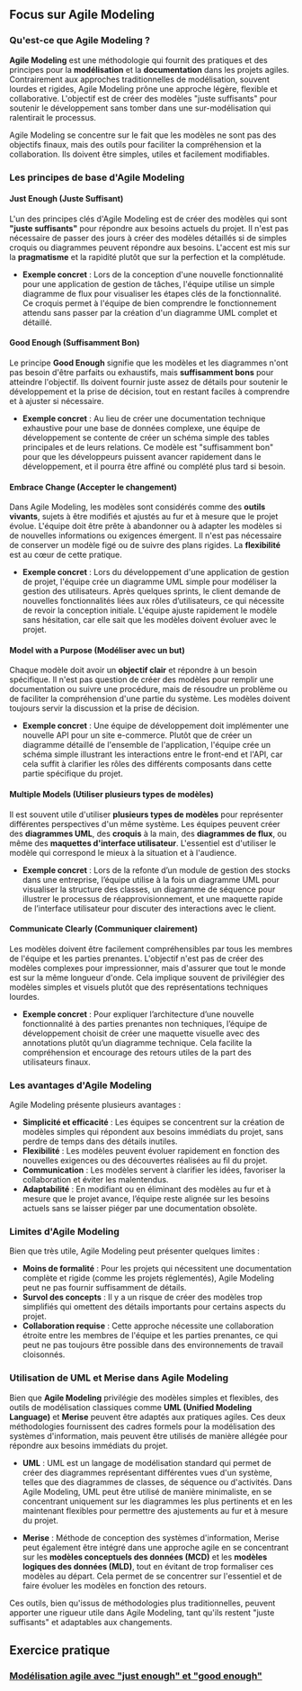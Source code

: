 ## Focus sur Agile Modeling

### Qu'est-ce que Agile Modeling ?

**Agile Modeling** est une méthodologie qui fournit des pratiques et des principes pour la **modélisation** et la
**documentation** dans les projets agiles. Contrairement aux approches traditionnelles de modélisation, souvent lourdes
et rigides, Agile Modeling prône une approche légère, flexible et collaborative. L'objectif est de créer des modèles
"juste suffisants" pour soutenir le développement sans tomber dans une sur-modélisation qui ralentirait le processus.

Agile Modeling se concentre sur le fait que les modèles ne sont pas des objectifs finaux, mais des outils pour faciliter
la compréhension et la collaboration. Ils doivent être simples, utiles et facilement modifiables.

### Les principes de base d'Agile Modeling

#### Just Enough (Juste Suffisant)

L'un des principes clés d'Agile Modeling est de créer des modèles qui sont **"juste suffisants"** pour répondre aux
besoins actuels du projet. Il n'est pas nécessaire de passer des jours à créer des modèles détaillés si de simples
croquis ou diagrammes peuvent répondre aux besoins. L'accent est mis sur la **pragmatisme** et la rapidité plutôt que
sur la perfection et la complétude.

- **Exemple concret** : Lors de la conception d'une nouvelle fonctionnalité pour une application de gestion de tâches,
  l'équipe utilise un simple diagramme de flux pour visualiser les étapes clés de la fonctionnalité. Ce croquis permet à
  l'équipe de bien comprendre le fonctionnement attendu sans passer par la création d'un diagramme UML complet et
  détaillé.

#### Good Enough (Suffisamment Bon)

Le principe **Good Enough** signifie que les modèles et les diagrammes n'ont pas besoin d'être parfaits ou exhaustifs,
mais **suffisamment bons** pour atteindre l'objectif. Ils doivent fournir juste assez de détails pour soutenir le
développement et la prise de décision, tout en restant faciles à comprendre et à ajuster si nécessaire.

- **Exemple concret** : Au lieu de créer une documentation technique exhaustive pour une base de données complexe, une
  équipe de développement se contente de créer un schéma simple des tables principales et de leurs relations. Ce modèle
  est "suffisamment bon" pour que les développeurs puissent avancer rapidement dans le développement, et il pourra être
  affiné ou complété plus tard si besoin.

#### Embrace Change (Accepter le changement)

Dans Agile Modeling, les modèles sont considérés comme des **outils vivants**, sujets à être modifiés et ajustés au fur
et à mesure que le projet évolue. L'équipe doit être prête à abandonner ou à adapter les modèles si de nouvelles
informations ou exigences émergent. Il n'est pas nécessaire de conserver un modèle figé ou de suivre des plans rigides.
La **flexibilité** est au cœur de cette pratique.

- **Exemple concret** : Lors du développement d'une application de gestion de projet, l'équipe crée un diagramme UML
  simple pour modéliser la gestion des utilisateurs. Après quelques sprints, le client demande de nouvelles
  fonctionnalités liées aux rôles d’utilisateurs, ce qui nécessite de revoir la conception initiale. L'équipe ajuste
  rapidement le modèle sans hésitation, car elle sait que les modèles doivent évoluer avec le projet.

#### Model with a Purpose (Modéliser avec un but)

Chaque modèle doit avoir un **objectif clair** et répondre à un besoin spécifique. Il n'est pas question de créer des
modèles pour remplir une documentation ou suivre une procédure, mais de résoudre un problème ou de faciliter la
compréhension d'une partie du système. Les modèles doivent toujours servir la discussion et la prise de décision.

- **Exemple concret** : Une équipe de développement doit implémenter une nouvelle API pour un site e-commerce. Plutôt
  que de créer un diagramme détaillé de l'ensemble de l'application, l'équipe crée un schéma simple illustrant les
  interactions entre le front-end et l'API, car cela suffit à clarifier les rôles des différents composants dans cette
  partie spécifique du projet.

#### Multiple Models (Utiliser plusieurs types de modèles)

Il est souvent utile d'utiliser **plusieurs types de modèles** pour représenter différentes perspectives d'un même
système. Les équipes peuvent créer des **diagrammes UML**, des **croquis** à la main, des **diagrammes de flux**, ou
même des **maquettes d'interface utilisateur**. L'essentiel est d'utiliser le modèle qui correspond le mieux à la
situation et à l'audience.

- **Exemple concret** : Lors de la refonte d’un module de gestion des stocks dans une entreprise, l’équipe utilise à la
  fois un diagramme UML pour visualiser la structure des classes, un diagramme de séquence pour illustrer le processus
  de réapprovisionnement, et une maquette rapide de l’interface utilisateur pour discuter des interactions avec le
  client.

#### Communicate Clearly (Communiquer clairement)

Les modèles doivent être facilement compréhensibles par tous les membres de l'équipe et les parties prenantes.
L'objectif n'est pas de créer des modèles complexes pour impressionner, mais d'assurer que tout le monde est sur la même
longueur d'onde. Cela implique souvent de privilégier des modèles simples et visuels plutôt que des représentations
techniques lourdes.

- **Exemple concret** : Pour expliquer l’architecture d’une nouvelle fonctionnalité à des parties prenantes non
  techniques, l’équipe de développement choisit de créer une maquette visuelle avec des annotations plutôt qu’un
  diagramme technique. Cela facilite la compréhension et encourage des retours utiles de la part des utilisateurs
  finaux.

### Les avantages d'Agile Modeling

Agile Modeling présente plusieurs avantages :

- **Simplicité et efficacité** : Les équipes se concentrent sur la création de modèles simples qui répondent aux besoins
  immédiats du projet, sans perdre de temps dans des détails inutiles.
- **Flexibilité** : Les modèles peuvent évoluer rapidement en fonction des nouvelles exigences ou des découvertes
  réalisées au fil du projet.
- **Communication** : Les modèles servent à clarifier les idées, favoriser la collaboration et éviter les malentendus.
- **Adaptabilité** : En modifiant ou en éliminant des modèles au fur et à mesure que le projet avance, l’équipe reste
  alignée sur les besoins actuels sans se laisser piéger par une documentation obsolète.

### Limites d'Agile Modeling

Bien que très utile, Agile Modeling peut présenter quelques limites :

- **Moins de formalité** : Pour les projets qui nécessitent une documentation complète et rigide (comme les projets
  réglementés), Agile Modeling peut ne pas fournir suffisamment de détails.
- **Survol des concepts** : Il y a un risque de créer des modèles trop simplifiés qui omettent des détails importants
  pour certains aspects du projet.
- **Collaboration requise** : Cette approche nécessite une collaboration étroite entre les membres de l'équipe et les
  parties prenantes, ce qui peut ne pas toujours être possible dans des environnements de travail cloisonnés.

### Utilisation de UML et Merise dans Agile Modeling

Bien que **Agile Modeling** privilégie des modèles simples et flexibles, des outils de modélisation classiques comme
**UML (Unified Modeling Language)** et **Merise** peuvent être adaptés aux pratiques agiles. Ces deux méthodologies
fournissent des cadres formels pour la modélisation des systèmes d'information, mais peuvent être utilisés de manière
allégée pour répondre aux besoins immédiats du projet.

- **UML** : UML est un langage de modélisation standard qui permet de créer des diagrammes représentant différentes vues
  d'un système, telles que des diagrammes de classes, de séquence ou d'activités. Dans Agile Modeling, UML peut être
  utilisé de manière minimaliste, en se concentrant uniquement sur les diagrammes les plus pertinents et en les
  maintenant flexibles pour permettre des ajustements au fur et à mesure du projet.

- **Merise** : Méthode de conception des systèmes d'information, Merise peut également être intégré dans une approche
  agile en se concentrant sur les **modèles conceptuels des données (MCD)** et les
  **modèles logiques des données (MLD)**, tout en évitant de trop formaliser ces modèles au départ. Cela permet de se
  concentrer sur l'essentiel et de faire évoluer les modèles en fonction des retours.

Ces outils, bien qu'issus de méthodologies plus traditionnelles, peuvent apporter une rigueur utile dans Agile Modeling,
tant qu'ils restent "juste suffisants" et adaptables aux changements.

## Exercice pratique

### [Modélisation agile avec "just enough" et "good enough"](../Exercices/%C3%89nonc%C3%A9/05%20-%20Focus%20sur%20Agile%20Modeling%20-%20Exercice.md)
